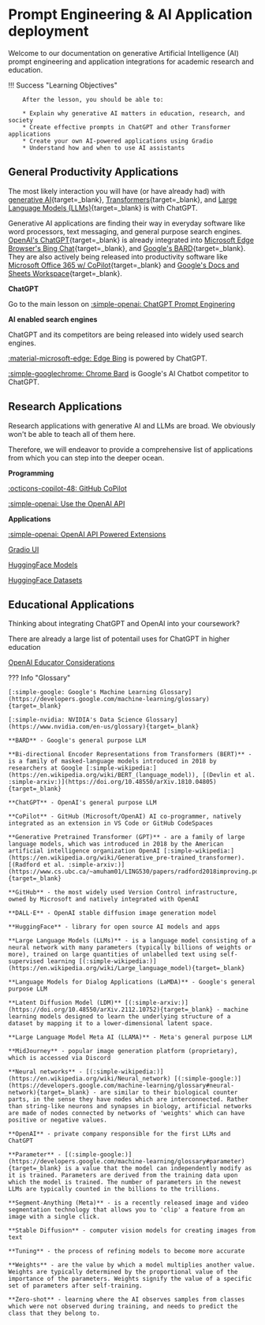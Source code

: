 # Prompt Engineering & AI Application deployment

Welcome to our documentation on generative Artificial Intelligence (AI) prompt engineering and application integrations for academic research and education.

!!! Success "Learning Objectives"

        After the lesson, you should be able to:
        
        * Explain why generative AI matters in education, research, and society
        * Create effective prompts in ChatGPT and other Transformer applications
        * Create your own AI-powered applications using Gradio
        * Understand how and when to use AI assistants 

## General Productivity Applications

The most likely interaction you will have (or have already had) with [generative AI](https://en.wikipedia.org/wiki/Generative_artificial_intelligence){target=_blank}, [Transformers](https://en.wikipedia.org/wiki/Transformer_(machine_learning_model)){target=_blank}, and [Large Language Models (LLMs)](https://en.wikipedia.org/wiki/Large_language_model){target=_blank} is with ChatGPT. 

Generative AI applications are finding their way in everyday software like word processors, text messaging, and general purpose search engines. [OpenAI's ChatGPT](https://chat.openai.com/){target=_blank} is already integrated into [Microsoft Edge Browser's Bing Chat](https://www.bing.com/new?form=MY0291&OCID=MY0291){target=_blank}, and [Google's BARD](https://bard.google.com/){target=_blank}. They are also actively being released into productivity software like [Microsoft Office 365 w/ CoPilot](https://blogs.microsoft.com/blog/2023/03/16/introducing-microsoft-365-copilot-your-copilot-for-work/){target=_blank} and [Google's Docs and Sheets Workspace](https://workspace.google.com/blog/product-announcements/generative-ai){target=_blank}.

**ChatGPT**

Go to the main lesson on [:simple-openai: ChatGPT Prompt Enginering](chatgpt_prompts.md)

**AI enabled search engines**

ChatGPT and its competitors are being released into widely used search engines.

[:material-microsoft-edge: Edge Bing](bing.md) is powered by ChatGPT. 

[:simple-googlechrome: Chrome Bard](bard.md) is Google's AI Chatbot competitor to ChatGPT. 

## Research Applications

Research applications with generative AI and LLMs are broad. We obviously won't be able to teach all of them here. 

Therefore, we will endeavor to provide a comprehensive list of applications from which you can step into the deeper ocean.

**Programming**

[:octicons-copilot-48: GitHub CoPilot](github_copilot.md)

[:simple-openai: Use the OpenAI API](openai_api.md)

**Applications**

[:simple-openai: OpenAI API Powered Extensions](openai_extensions.md)

[Gradio UI](huggingface_gradio.md)

[HuggingFace Models](huggingface_models.md)

[HuggingFace Datasets](huggingface_datasets.md)


## Educational Applications

Thinking about integrating ChatGPT and OpenAI into your coursework?

There are already a large list of potentail uses for ChatGPT in higher education

[OpenAI Educator Considerations](https://platform.openai.com/docs/chatgpt-education/educator-considerations-for-chatgpt)

??? Info "Glossary"

    [:simple-google: Google's Machine Learning Glossary](https://developers.google.com/machine-learning/glossary){target=_blank}

    [:simple-nvidia: NVIDIA's Data Science Glossary](https://www.nvidia.com/en-us/glossary){target=_blank}

    **BARD** - Google's general purpose LLM

    **Bi-directional Encoder Representations from Transformers (BERT)** - is a family of masked-language models introduced in 2018 by researchers at Google [:simple-wikipedia:](https://en.wikipedia.org/wiki/BERT_(language_model)), [(Devlin et al. :simple-arxiv:)](https://doi.org/10.48550/arXiv.1810.04805){target=_blank}

    **ChatGPT** - OpenAI's general purpose LLM

    **CoPilot** - GitHub (Microsoft/OpenAI) AI co-programmer, natively integrated as an extension in VS Code or GitHub CodeSpaces

    **Generative Pretrained Transformer (GPT)** - are a family of large language models, which was introduced in 2018 by the American artificial intelligence organization OpenAI [:simple-wikipedia:](https://en.wikipedia.org/wiki/Generative_pre-trained_transformer). [(Radford et al. :simple-arxiv:)](https://www.cs.ubc.ca/~amuham01/LING530/papers/radford2018improving.pdf){target=_blank}

    **GitHub** - the most widely used Version Control infrastructure, owned by Microsoft and natively integrated with OpenAI

    **DALL·E** - OpenAI stable diffusion image generation model
    
    **HuggingFace** - library for open source AI models and apps

    **Large Language Models (LLMs)** - is a language model consisting of a neural network with many parameters (typically billions of weights or more), trained on large quantities of unlabelled text using self-supervised learning [(:simple-wikipedia:)](https://en.wikipedia.org/wiki/Large_language_model){target=_blank}

    **Language Models for Dialog Applications (LaMDA)** - Google's general purpose LLM
    
    **Latent Diffusion Model (LDM)** [(:simple-arxiv:)](https://doi.org/10.48550/arXiv.2112.10752){target=_blank} - machine learning models designed to learn the underlying structure of a dataset by mapping it to a lower-dimensional latent space.

    **Large Language Model Meta AI (LLAMA)** - Meta's general purpose LLM

    **MidJourney** - popular image generation platform (proprietary), which is accessed via Discord

    **Neural networks** - [(:simple-wikipedia:)](https://en.wikipedia.org/wiki/Neural_network) [(:simple-google:)](https://developers.google.com/machine-learning/glossary#neural-network){target=_blank} - are similar to their biological counter parts, in the sense they have nodes which are interconnected. Rather than string-like neurons and synapses in biology, artificial networks are made of nodes connected by networks of 'weights' which can have positive or negative values.

    **OpenAI** - private company responsible for the first LLMs and ChatGPT

    **Parameter** - [(:simple-google:)](https://developers.google.com/machine-learning/glossary#parameter){target=_blank} is a value that the model can independently modify as it is trained. Parameters are derived from the training data upon which the model is trained. The number of parameters in the newest LLMs are typically counted in the billions to the trillions.

    **Segment-Anything (Meta)** - is a recently released image and video segmentation technology that allows you to 'clip' a feature from an image with a single click. 

    **Stable Diffusion** - computer vision models for creating images from text

    **Tuning** - the process of refining models to become more accurate

    **Weights** - are the value by which a model multiplies another value. Weights are typically determined by the proportional value of the importance of the parameters. Weights signify the value of a specific set of parameters after self-training.

    **Zero-shot** - learning where the AI observes samples from classes which were not observed during training, and needs to predict the class that they belong to. 
